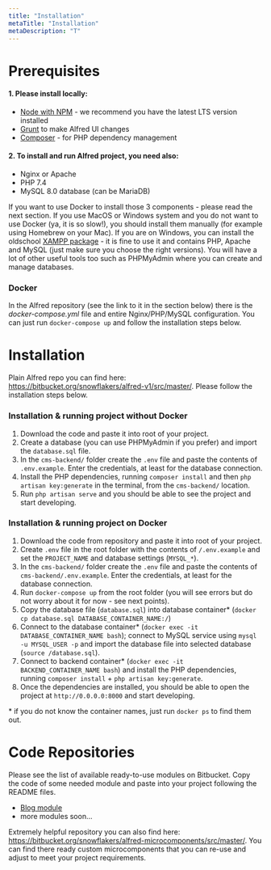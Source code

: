 ```yaml
---
title: "Installation"
metaTitle: "Installation"
metaDescription: "T"
---
```


# Prerequisites

#### 1. Please install locally:
- [Node with NPM](https://nodejs.org/en/) - we recommend you have the latest LTS version installed
- [Grunt](https://gruntjs.com/) to make Alfred UI changes
- [Composer](https://getcomposer.org/) - for PHP dependency management

#### 2. To install and run Alfred project, you need also:
- Nginx or Apache
- PHP 7.4
- MySQL 8.0 database (can be MariaDB)

If you want to use Docker to install those 3 components - please read the next section. If you use MacOS or Windows system and you do not want to use Docker (ya, it is so slow!), you should install them manually (for example using Homebrew on your Mac). If you are on Windows, you can install the oldschool [XAMPP package](https://www.apachefriends.org/pl/download.html) - it is fine to use it and contains PHP, Apache and MySQL (just make sure you choose the right versions). You will have a lot of other useful tools too such as PHPMyAdmin where you can create and manage databases.

### Docker
In the Alfred repository (see the link to it in the section below) there is the *docker-compose.yml* file and entire Nginx/PHP/MySQL configuration. You can just run `docker-compose up` and follow the installation steps below.

# Installation
Plain Alfred repo you can find here: https://bitbucket.org/snowflakers/alfred-v1/src/master/. Please follow the installation steps below.

### Installation & running project without Docker

1. Download the code and paste it into root of your project.
2. Create a database (you can use PHPMyAdmin if you prefer) and import the `database.sql` file.
3. In the `cms-backend/` folder create the `.env` file and paste the contents of `.env.example`. Enter the credentials, at least for the database connection.
4. Install the PHP dependencies, running `composer install` and then `php artisan key:generate` in the terminal, from the `cms-backend/` location.
5. Run `php artisan serve` and you should be able to see the project and start developing.

### Installation & running project on Docker

1. Download the code from repository and paste it into root of your project.
2. Create `.env` file in the root folder with the contents of `/.env.example` and set the `PROJECT_NAME` and database settings (`MYSQL_*`).
3. In the `cms-backend/` folder create the `.env` file and paste the contents of `cms-backend/.env.example`. Enter the credentials, at least for the database connection.
4. Run `docker-compose up` from the root folder (you will see errors but do not worry about it for now - see next points).
5. Copy the database file (`database.sql`) into database container* (`docker cp database.sql DATABASE_CONTAINER_NAME:/`)
6. Connect to the database container* (`docker exec -it DATABASE_CONTAINER_NAME bash`); connect to MySQL service using `mysql -u MYSQL_USER -p` and import the database file into selected database (`source /database.sql`).
7. Connect to backend container* (`docker exec -it BACKEND_CONTAINER_NAME bash`) and install the PHP dependencies, running `composer install` + `php artisan key:generate`.
8. Once the dependencies are installed, you should be able to open the project at `http://0.0.0.0:8000` and start developing.

&#42; if you do not know the container names, just run `docker ps` to find them out.

# Code Repositories
Please see the list of available ready-to-use modules on Bitbucket. Copy the code of some needed module and paste into your project following the README files.

- [Blog module](https://bitbucket.org/snowflakers/alfred-v1-blog/src/master/)
- more modules soon...

Extremely helpful repository you can also find here: https://bitbucket.org/snowflakers/alfred-microcomponents/src/master/. You can find there ready custom microcomponents that you can re-use and adjust to meet your project requirements.
